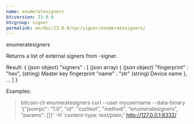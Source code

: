 ```yaml
---
name: enumeratesigners
btcversion: 23.0.0
btcgroup: signer
permalink: en/doc/23.0.0/rpc/signer/enumeratesigners/
---
```


enumeratesigners

Returns a list of external signers from -signer.

Result:
{                               (json object)
  "signers" : [                 (json array)
    {                           (json object)
      "fingerprint" : "hex",    (string) Master key fingerprint
      "name" : "str"            (string) Device name
    },
    ...
  ]
}

Examples:
> bitcoin-cli enumeratesigners 
> curl --user myusername --data-binary '{"jsonrpc": "1.0", "id": "curltest", "method": "enumeratesigners", "params": []}' -H 'content-type: text/plain;' http://127.0.0.1:8332/


